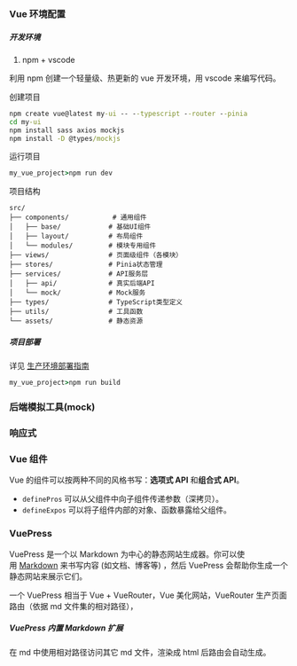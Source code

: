 ### Vue 环境配置

##### 开发环境

1. npm + vscode

利用 npm 创建一个轻量级、热更新的 vue 开发环境，用 vscode 来编写代码。

创建项目
```cmd
npm create vue@latest my-ui -- --typescript --router --pinia
cd my-ui
npm install sass axios mockjs
npm install -D @types/mockjs
```
运行项目
```cmd
my_vue_project>npm run dev
```
项目结构
```
src/
├── components/           # 通用组件
│   ├── base/            # 基础UI组件
│   ├── layout/          # 布局组件
│   └── modules/         # 模块专用组件
├── views/               # 页面级组件（各模块）
├── stores/              # Pinia状态管理
├── services/            # API服务层
│   ├── api/             # 真实后端API
│   └── mock/            # Mock服务
├── types/               # TypeScript类型定义
├── utils/               # 工具函数
└── assets/              # 静态资源
```
##### 项目部署

详见 [生产环境部署指南](https://cn.vuejs.org/guide/best-practices/production-deployment.html)
```cmd
my_vue_project>npm run build
```

### 后端模拟工具(mock)
### 响应式

### Vue 组件

Vue 的组件可以按两种不同的风格书写：**选项式 API** 和**组合式 API**。

- `definePros` 可以从父组件中向子组件传递参数（深拷贝）。
- `defineExpos` 可以将子组件内部的对象、函数暴露给父组件。

### VuePress

VuePress 是一个以 Markdown 为中心的静态网站生成器。你可以使用 [Markdown](https://zh.wikipedia.org/wiki/Markdown) 来书写内容 (如文档、博客等) ，然后 VuePress 会帮助你生成一个静态网站来展示它们。

一个 VuePress 相当于 Vue + VueRouter，Vue 美化网站，VueRouter 生产页面路由（依据 md 文件集的相对路径），

##### VuePress 内置 Markdown 扩展

在 md 中使用相对路径访问其它 md 文件，渲染成 html 后路由会自动生成。

